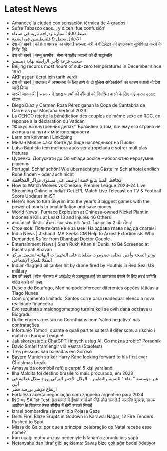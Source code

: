 # Latest News
-  Amanece la ciudad con sensación térmica de 4 grados
-  Sufre Tabasco caos... y dicen 'fue confusión'
-  ضبط 1400 سيارة ودراجة نارية في صنعاء
-  الاحتلال يعتقل 9 قلسطينيين في الضفة
-  देश की खबरें | कोरोना वायरस का जेएन.1 स्वरूप: मंत्री ने वेंटिलेटर की उपलब्धता सुनिश्चित करने के निर्देश दिये
-  देश की खबरें | जम्मू कश्मीर : सेना ने शहीद जवानों को दी श्रद्धांजलि
-  سحب قرعة كأس الرابطة نهاية ديسمبر
-  Beijing records most hours of sub-zero temperatures in December since 1951
-  AKP asgari ücret için tarih verdi
-  देश की खबरें | अदालत ने अवमानना के लिए ठाणे के दो पुलिस अधिकारियों को कारण बताओ नोटिस जारी किया
-  जरुरी जानकारी | सरकार ने खाद्य पदार्थों की कीमतों को नियंत्रित करने के लिए कई कदम उठाए: गोयल
-  Diego Díaz y Carmen Rosa Pérez ganan la Copa de Cantabria de Carreras por Montaña Vertical 2023
-  La CENCO rejette la bénédiction des couples de même sexe en RDC, en réponse à la déclaration du Vatican
-  "Фокус на внутренних делах". Бразилец о том, почему его страна не активна на пути к многополярности
-  Larm om knivman i Linköping
-  Милан Милан сака Конте да биде наследникот на Пиоли
-  Luisa Baptista tem melhora após ser atropelada e sofrer múltiplas fraturas
-  Цуренко: Допускати до Олімпіади росіян – абсолютно нерозумне рішення
-  Portugal: Schlaf schön! Wie übernächtigte Gäste im Schlafhotel endlich Ruhe finden – oder auch nicht
-  محافظ المنيا يتابع خطة الرصف على مستوى مراكز المحافظة
-  How to Watch Wolves vs Chelsea, Premier League 2023–24 Live Streaming Online in India? Get EPL Match Live Telecast on TV & Football Score Updates in IST
-  Here's how to turn Skyrim into the year's 3 biggest games with the power of mods to beat inflation and save money
-  World News | Furnace Explosion at Chinese-owned Nickel Plant in Indonesia Kills at Least 13 and Injures 46 Others
-  สตช.ไฟลุก! ‘บิ๊กต่าย’ สั่งตรวจสอบด่วน หลัง ‘มท.1’ โผล่บุกบ่อน 2 เมืองใหญ่
-  Стоичков: Политиката не е за мен! На здрава глава лед да слагам!
-  India News | J'khand IMA Seeks CM Help to Arrest Extortionists Who Demanded Rs 1cr from Dhanbad Doctor Couple
-  Entertainment News | Shah Rukh Khan's 'Dunki' to Be Screened at Rashtrapati Bhavan
-  وزير الصحة وأمين محلي حضرموت يطلعان على التجهيزات النهائية لتشغيل مركز المكلا للعلاج الإشعاعي
-  Indian-flagged oil tanker hit by drone fired by Houthis in Red Sea: US military
-  देश की खबरें | खेल मंत्रालय ने आईओए से डब्ल्यूएफआई का कामकाज देखने के लिए तदर्थ समिति गठित करने को कहा
-  Desejo do Botafogo, Medina pode oferecer diferentes opções táticas a Tiago Nunes
-  Com orçamento limitado, Santos corre para readequar elenco a nova realidade financeira
-  Evo rezultata s malonogometnog turnira koji se ovih dana održava u Biogradu
-  Duílio encerra gestão no Corinthians com 'saldo negativo' nas contratações
-  Infortunio Tomori, quante e quali partite salterà il difensore: a rischio i match di Europa League!
-  Jak skorzystać z ChatGPT i innych usług AI. Co można zrobić? Poradnik
-  Davíð Smári framlengir við Vestra (Staðfest)
-  Três pessoas são baleadas em Sorriso
-  Bayern Munich striker Harry Kane looking forward to his first ever Christmas break
-  Amasya'da otomobil refüje çarptı! 5 kişi yaralandı
-  Ilha Maldita foi destino brasileiro mais procurado, em 2023
-  عبر مؤسسة " نداء " للتنمية والتطوير .. الهلال الأحمر التركي يوزع سلال غذائية في أبين
-  ارتفاع مؤشر بورصة قطر
-  Fortaleza acerta negociação com zagueiro argentino para 2024
-  IND vs SA 1st Test: इस मामले में ईशांत शर्मा को पीछे छोड़ सकते हैं जसप्रीत बुमराह, साउथ अफ्रीका के खिलाफ टेस्ट सीरीज में होगी सबकी निगाहें
-  Izrael bombardira sjeverni dio Pojasa Gaze
-  Delhi Fire: Blaze Erupts in Godown in Karawal Nagar, 12 Fire Tenders Rushed to Spot
-  Missa do Galo: por que a principal celebração do Natal recebe esse nome?
-  İran uçağı motor arızası nedeniyle İsfahan'a zorunlu iniş yaptı
-  Netanyahu'dan itiraf gibi açıklama: Savaş bize çok ağır bedel ödetiyor
